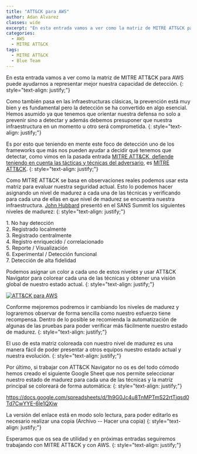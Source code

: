 ```yaml
---
title: "ATT&CK para AWS"
author: Adan Alvarez
classes: wide
excerpt: "En esta entrada vamos a ver como la matriz de MITRE ATT&CK para AWS puede ayudarnos a representar mejor nuestra capacidad de detección."
categories:
  - AWS
  - MITRE ATT&CK
tags:
  - MITRE ATT&CK
  - Blue Team
---
```

En esta entrada vamos a ver como la matriz de MITRE ATT&CK para AWS puede ayudarnos a representar mejor nuestra capacidad de detección.
{: style="text-align: justify;"}

Como también pasa en las infraestructuras clásicas, la prevención está muy bien y es fundamental pero la detección se ha convertido en algo esencial. Hemos asumido ya que tenemos que orientar nuestra defensa no solo a prevenir sino a detectar y además debemos presuponer que nuestra infraestructura en un momento u otro será comprometida.
{: style="text-align: justify;"}

Es por esto que teniendo en mente este foco de detección uno de los frameworks que más nos pueden ayudar a decidir qué tenemos que detectar, como vimos en la pasada entrada [MITRE ATT&CK, defiende teniendo en cuenta las tácticas y técnicas del adversario](https://donttouchmynet.github.io/mitre%20att&ck/mitre-attck-defiende-teniendo-en-cuenta-las-tacticas-y-tecnicas-del-adversario/), es [MITRE ATT&CK](https://attack.mitre.org/).
{: style="text-align: justify;"}

Como MITRE ATT&CK se basa en observaciones reales podemos usar esta matriz para evaluar nuestra seguridad actual. Esto lo podemos hacer asignando un nivel de madurez a cada una de las técnicas y verificando para cada una de ellas en que nivel de madurez se encuentra nuestra infraestructura. [John Hubbard](https://twitter.com/SecHubb) presentó en el SANS Summit los siguientes niveles de madurez:
{: style="text-align: justify;"}

1\. No hay detección\
2\. Registrado localmente\
3\. Registrado centralmente\
4\. Registro enriquecido / correlacionado\
5\. Reporte / Visualización\
6\. Experimental / Detección funcional\
7\. Detección de alta fidelidad

Podemos asignar un color a cada uno de estos niveles y usar ATT&CK Navigator para colorear cada una de las técnicas y obtener una visión global de nuestro estado actual.
{: style="text-align: justify;"}

[![ATT&CK para AWS](https://donttouchmynet.github.io/assets/images/old/attack-navigator-300x116.png)](https://donttouchmynet.github.io/assets/images/old/attack-navigator.png)

Conforme mejoremos podremos ir cambiando los niveles de madurez y lograremos observar de forma sencilla como nuestro esfuerzo tiene recompensa. Dentro de lo posible se recomienda la automatización de algunas de las pruebas para poder verificar más fácilmente nuestro estado de madurez.
{: style="text-align: justify;"}

El uso de esta matriz coloreada con nuestro nivel de madurez es una manera fácil de poder presentar a otros equipos nuestro estado actual y nuestra evolución.
{: style="text-align: justify;"}

Por último, si trabajar con ATT&CK Navigator no os es del todo cómodo hemos creado el siguiente Google Sheet que nos permite seleccionar nuestro estado de madurez para cada una de las técnicas y la matriz principal se coloreará de forma automática:
{: style="text-align: justify;"}

<https://docs.google.com/spreadsheets/d/1h9G0Jc4u8TnMPTmS22rtTjqsd0Td7CwYYE-6le1QXiw>

La versión del enlace está en modo solo lectura, para poder editarlo es necesario realizar una copia (Archivo -- Hacer una copia)
{: style="text-align: justify;"}

Esperamos que os sea de utilidad y en próximas entradas seguiremos trabajando con MITRE ATT&CK y con AWS.
{: style="text-align: justify;"}
